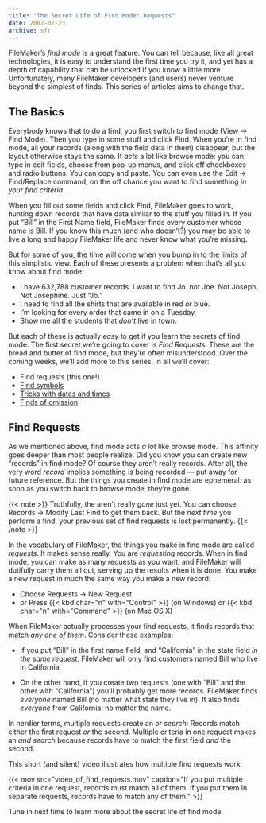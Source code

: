 ```yaml
---
title: "The Secret Life of Find Mode: Requests"
date: 2007-07-23
archive: sfr
---
```


FileMaker’s *find mode* is a great feature. You can tell because, like all great technologies, it is easy to understand the first time you try it, and yet has a depth of capability that can be unlocked if you know a little more. Unfortunately, many FileMaker developers (and users) never venture beyond the simplest of finds. This series of articles aims to change that.

## The Basics

Everybody knows that to do a find, you first switch to find mode (View → Find Mode). Then you type in some stuff and click Find. When you’re in find mode, all your records (along with the field data in them) disappear, but the layout otherwise stays the same. It *acts* a lot like browse mode: you can type in edit fields, choose from pop-up menus, and click off checkboxes and radio buttons. You can copy and paste. You can even use the Edit → Find/Replace command, on the off chance you want to find something *in your find criteria*.

When you fill out some fields and click Find, FileMaker goes to work, hunting down records that have data similar to the stuff you filled in. If you put “Bill” in the First Name field, FileMaker finds every customer whose name is Bill. If you know this much (and who doesn’t?) you may be able to live a long and happy FileMaker life and never know what you’re missing.

But for some of you, the time will come when you bump in to the limits of this simplistic view. Each of these presents a problem when that’s all you know about find mode:

* I have 632,788 customer records. I want to find Jo. not Joe. Not Joseph. Not Josephine. Just “Jo.”
* I need to find all the shirts that are available in red *or* blue.
* I’m looking for every order that came in on a Tuesday.
* Show me all the students that *don’t* live in town.

But each of these is actually *easy* to get if you learn the secrets of find mode. The first secret we’re going to cover is *Find Requests*. These are the bread and butter of find mode, but they’re often misunderstood. Over the coming weeks, we’ll add more to this series. In all we’ll cover:

* Find requests (this one!)
* [Find symbols](../the-secret-life-of-find-mode-symbols/)
* [Tricks with dates and times](../the-secret-life-of-find-mode-dates-times/)
* [Finds of omission](../the-secret-life-of-find-mode-omit/)

## Find Requests

As we mentioned above, find mode acts *a lot* like browse mode. This affinity goes deeper than most people realize. Did you know you can create new “records” in find mode? Of course they aren’t really records. After all, the very word *record* implies something is being recorded — put away for future reference. But the things you create in find mode are ephemeral: as soon as you switch back to browse mode, they’re gone.

{{< note >}}
Truthfully, the aren’t really *gone* just yet. You can choose Records → Modify Last Find to get them back. But the *next time* you perform a find, your previous set of find requests is lost permanently.
{{< /note >}}

In the vocabulary of FileMaker, the things you make in find mode are called *requests*. It makes sense really. You are *requesting* records. When in find mode, you can make as many requests as you want, and FileMaker will dutifully carry them all out, serving up the results when it is done. You make a new request in much the same way you make a new record:

* Choose Requests → New Request
* or Press {{< kbd char="n" with="Control" >}} (on Windows) or {{< kbd char="n" with="Command" >}} (on Mac OS X)

When FileMaker actually processes your find requests, it finds records that match *any one of them*. Consider these examples:

* If you put “Bill” in the first name field, and “California” in the state field *in the same request*, FileMaker will only find customers named Bill who live in California.

* On the other hand, if you create two requests (one with “Bill” and the other with “California”) you’ll probably get more records. FileMaker finds *everyone* named Bill (no matter what state they live in). It also finds *everyone* from California, no matter the name.

In nerdier terms, multiple requests create an *or search*: Records match either the first request *or* the second. Multiple criteria in one request makes an *and search* because records have to match the first field *and* the second.

This short (and silent) video illustrates how multiple find requests work:

{{< mov src="video_of_find_requests.mov" caption="If you put multiple criteria in one request, records must match all of them. If you put them in separate requests, records have to match any of them." >}}

Tune in next time to learn more about the secret life of find mode.

